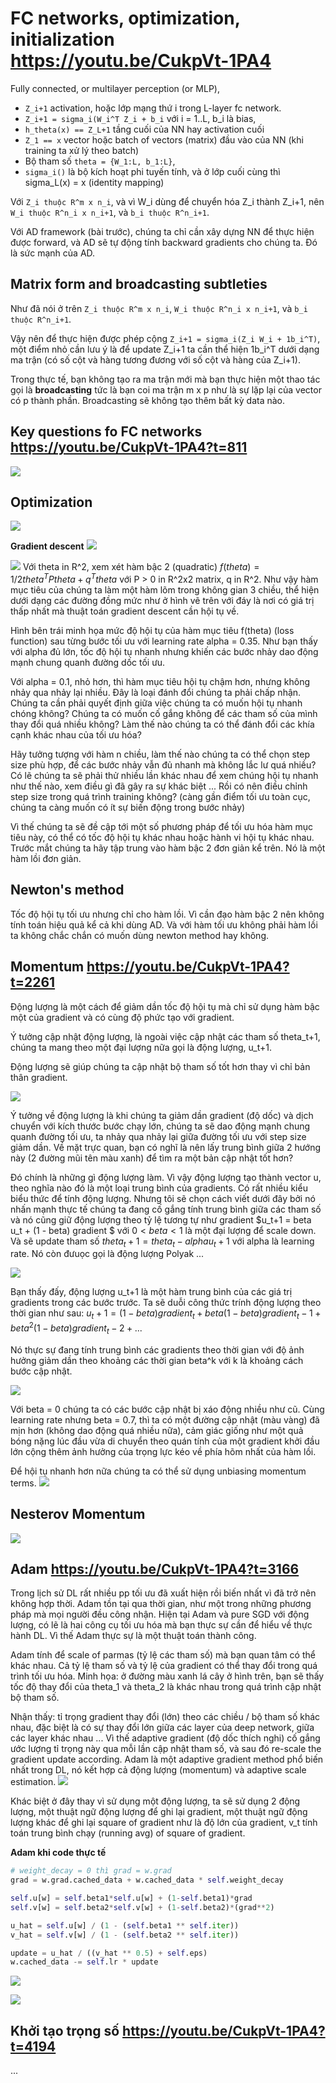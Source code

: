 # FC networks, optimization, initialization https://youtu.be/CukpVt-1PA4

Fully connected, or multilayer perception (or MLP), 

- `Z_i+1` activation, hoặc lớp mạng thứ i trong L-layer fc network.
- `Z_i+1 = sigma_i(W_i^T Z_i + b_i` với i = 1..L, b_i là bias,
- `h_theta(x) == Z_L+1` tầng cuối của NN hay activation cuối
- `Z_1 == x` vector hoặc batch of vectors (matrix) đầu vào của NN (khi training ta xử lý theo batch)
- Bộ tham số `theta = {W_1:L, b_1:L}`,
- `sigma_i()` là bộ kích hoạt phi tuyến tính, và ở lớp cuối cùng thì sigma_L(x) = x (identity mapping)

Với `Z_i thuộc R^m x n_i`, và vì W_i dùng để chuyển hóa Z_i thành Z_i+1, nên `W_i thuộc R^n_i x n_i+1`, và `b_i thuộc R^n_i+1`.

Với AD framework (bài trước), chúng ta chỉ cần xây dựng NN để thực hiện được forward, và AD sẽ tự động tính backward gradients cho chúng ta. Đó là sức mạnh của AD.

## Matrix form and broadcasting subtleties

Như đã nói ở trên  `Z_i thuộc R^m x n_i`, `W_i thuộc R^n_i x n_i+1`, và `b_i thuộc R^n_i+1`.

Vậy nên để thực hiện được phép cộng `Z_i+1 = sigma_i(Z_i W_i + 1b_i^T)`, một điểm nhỏ cần lưu ý là để update Z_i+1 ta cần thể hiện 1b_i^T dưới dạng ma trận (có số cột và hàng tương đương với số cột và hàng của Z_i+1).

Trong thực tế, bạn không tạo ra ma trận mới mà bạn thực hiện một thao tác gọi là __broadcasting__ tức là bạn coi ma trận m x p như là sự lặp lại của vector có p thành phần. Broadcasting sẽ không tạo thêm bất kỳ data nào.

## Key questions fo FC networks https://youtu.be/CukpVt-1PA4?t=811
![](files/lec06-00.png)

## Optimization
![](files/lec06-01.png)

__Gradient descent__
![](files/lec06-02.png)

![](files/lec06-03.png)
Với theta in R^2, xem xét hàm bậc 2 (quadratic) $f(theta) = 1/2 theta^T P theta + q^T theta$ với P > 0 in R^2x2 matrix, q in R^2.
Như vậy hàm mục tiêu của chúng ta làm một hàm lõm trong không gian 3 chiều, thể hiện dưới dạng các đường đồng mức như ở hình vẽ trên với đáy là nơi có giá trị thấp nhất mà thuật toán gradient descent cần hội tụ về.

Hình bên trái minh họa mức độ hội tụ của hàm mục tiêu f(theta) (loss function) sau từng bước tối ưu với learning rate alpha = 0.35. Như bạn thấy với alpha đủ lớn, tốc độ hội tụ nhanh nhưng khiến các bước nhảy dao động mạnh chung quanh đường dốc tối ưu.

Với alpha = 0.1, nhỏ hơn, thì hàm mục tiêu hội tụ chậm hơn, nhưng không nhảy qua nhảy lại nhiều. Đây là loại đánh đổi chúng ta phải chấp nhận. Chúng ta cần phải quyết định giữa việc chúng ta có muốn hội tụ nhanh chóng không? Chúng ta có muốn cố gắng không để các tham số của mình thay đổi quá nhiều không? Làm thế nào chúng ta có thể đánh đổi các khía cạnh khác nhau của tối ưu hóa?

Hãy tưởng tượng với hàm n chiều, làm thế nào chúng ta có thể chọn step size phù hợp, để các bước nhảy vẫn đủ nhanh mà không lắc lư quá nhiều? Có lẽ chúng ta sẽ phải thử nhiều lần khác nhau để xem chúng hội tụ nhanh như thế nào, xem điều gì đã gây ra sự khác biệt ... Rồi có nên điều chỉnh step size trong quá trình training không? (càng gần điểm tối ưu toàn cục, chúng ta càng muốn có ít sự biến động trong bước nhảy)

Vì thế chúng ta sẽ đề cập tới một số phương pháp để tối ưu hóa hàm mục tiêu này, có thể có tốc độ hội tụ khác nhau hoặc hành vi hội tụ khác nhau. Trước mắt chúng ta hãy tập trung vào hàm bậc 2 đơn giản kể trên. Nó là một hàm lồi đơn giản.

## Newton's method

Tốc độ hội tụ tối ưu nhưng chỉ cho hàm lồi. Vì cần đạo hàm bậc 2 nên không tính toán hiệu quả kể cả khi dùng AD. Và với hàm tối ưu không phải hàm lồi ta không chắc chắn có muốn dùng newton method hay không.

## Momentum https://youtu.be/CukpVt-1PA4?t=2261

Động lượng là một cách để giảm dần tốc độ hội tụ mà chỉ sử dụng hàm bậc một của gradient và có cùng độ phức tạo với gradient.

Ý tưởng cập nhật động lượng, là ngoài việc cập nhật các tham số theta_t+1, chúng ta mang theo một đại lượng nữa gọi là động lượng, u_t+1.

Động lượng sẽ giúp chúng ta cập nhật bộ tham số tốt hơn thay vì chỉ bản thân gradient.

![](files/lec06-04.png)

Ý tưởng về động lượng là khi chúng ta giảm dần gradient (độ dốc) và dịch chuyển với kích thước bước chạy lớn, chúng ta sẽ dao động mạnh chung quanh đường tối ưu, ta nhảy qua nhảy lại giữa đường tối ưu với step size giảm dần. Về mặt trực quan, bạn có nghĩ là nên lấy trung bình giữa 2 hướng này (2 đường mũi tên màu xanh) để tìm ra một bản cập nhật tốt hơn?

Đó chính là những gì động lượng làm. Vì vậy động lượng tạo thành vector u, theo nghĩa nào đó là một loại trung bình của gradients. Có rất nhiều kiểu biểu thức để tính động lượng. Nhưng tôi sẽ chọn cách viết dưới đây bởi nó nhấn mạnh thực tế chúng ta đang cố gắng tính trung bình giữa các tham số và nó cũng giữ động lượng theo tỷ lệ tương tự như gradient $u_t+1 = beta u_t + (1 - beta) gradient $ với $0 < beta < 1$ là một đại lượng để scale down. Và sẽ update tham số $theta_t+1 = theta_t - alpha u_t+1$ với alpha là learning rate. Nó còn đưuọc gọi là động lượng Polyak ...

![](files/lec06-05.png)

Bạn thấy đấy, động lượng u_t+1 là một hàm trung bình của các giá trị gradients trong các bước trước. Ta sẽ duỗi công thức trính động lượng theo thời gian như sau: $u_t+1 = (1-beta)gradient_t + beta(1-beta)gradient_t-1 + beta^2(1-beta)gradient_t-2 + ...$

Nó thực sự đang tính trung bình các gradients theo thời gian với độ ảnh hưởng giảm dần theo khoảng các thời gian beta^k với k là khoảng cách bước cập nhật.

![](files/lec06-06.png)

Với beta = 0 chúng ta có các bước cập nhật bị xáo động nhiều như cũ. Cùng learning rate nhưng beta = 0.7, thì ta có một đường cập nhật (màu vàng) đã mịn hơn (không dao động quá nhiều nữa), cảm giác giống như một quả bóng nặng lúc đầu vừa di chuyển theo quán tính của một gradient khởi đầu lớn cộng thêm ảnh hưởng của trọng lực kéo về phía hõm nhất của hàm lồi.

Để hội tụ nhanh hơn nữa chúng ta có thể sử dụng unbiasing momentum terms.
![](files/lec06-07.png)

## Nesterov Momentum
![](files/lec06-08.png)


## Adam https://youtu.be/CukpVt-1PA4?t=3166

Trong lịch sử DL rất nhiều pp tối ưu đã xuất hiện rồi biến nhất vì đã trở nên không hợp thời. Adam tồn tại qua thời gian, như một trong những phương pháp mà mọi người đều công nhận. Hiện tại Adam và pure SGD với động lượng, có lẽ là hai công cụ tối ưu hóa mà bạn thực sự cần để hiểu về thực hành DL. Vì thế Adam thực sự là một thuật toán thành công.

Adam tính để scale of parmas (tỷ lệ các tham số) mà bạn quan tâm có thể khác nhau. Cả tỷ lệ tham số và tỷ lệ của gradient có thể thay đổi trong quá trình tối ưu hóa. Minh họa: ở đường màu xanh lá cây ở hình trên, bạn sẽ thấy tốc độ thay đổi của theta_1 và theta_2 là khác nhau trong quá trình cập nhật bộ tham số.

Nhận thấy: tỉ trọng gradient thay đổi (lớn) theo các chiều / bộ tham số khác nhau, đặc biệt là có sự thay đổi lớn giữa các layer của deep network, giữa các layer khác nhau ... Vì thế adaptive gradient (độ dốc thích nghi) cố gắng ước lượng tỉ trọng này qua mỗi lần cập nhật tham số, và sau đó re-scale the gradient update according. Adam là một adaptive gradient method phổ biến nhất trong DL, nó kết hợp cả động lượng (momentum) và adaptive scale estimation.
![](files/lec06-09.png)

Khác biệt ở đây thay vì sử dụng một động lượng, ta sẽ sử dụng 2 động lượng, một thuật ngữ động lượng để ghi lại gradient, một thuật ngữ động lượng khác để ghi lại square of gradient như là độ lớn của gradient, v_t tính toán trung bình chạy (running avg) of square of gradient.

__Adam khi code thực tế__
```py
# weight_decay = 0 thì grad = w.grad
grad = w.grad.cached_data + w.cached_data * self.weight_decay

self.u[w] = self.beta1*self.u[w] + (1-self.beta1)*grad
self.v[w] = self.beta2*self.v[w] + (1-self.beta2)*(grad**2)

u_hat = self.u[w] / (1 - (self.beta1 ** self.iter))
v_hat = self.v[w] / (1 - (self.beta2 ** self.iter))

update = u_hat / ((v_hat ** 0.5) + self.eps)
w.cached_data -= self.lr * update
```

![](files/lec06-10.png)

![](files/lec06-11.png)

## Khởi tạo trọng số https://youtu.be/CukpVt-1PA4?t=4194
...